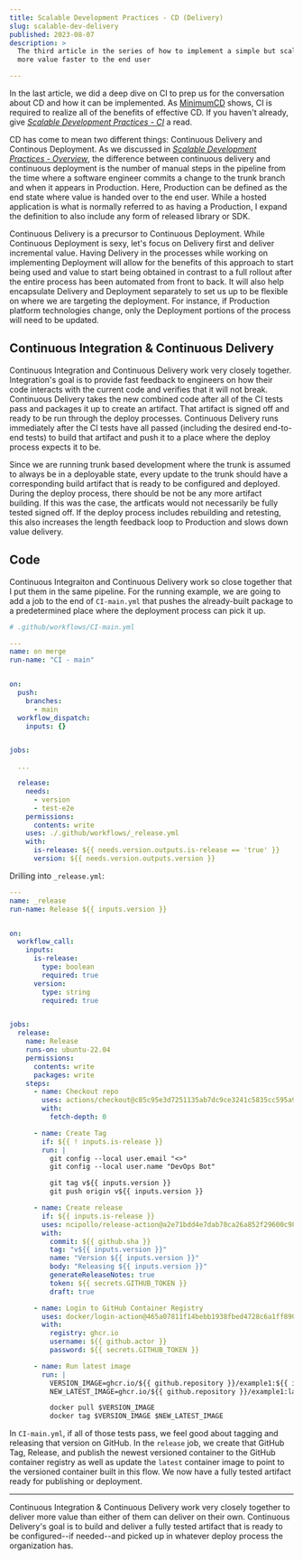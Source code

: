 ```yaml
---
title: Scalable Development Practices - CD (Delivery)
slug: scalable-dev-delivery
published: 2023-08-07
description: >
  The third article in the series of how to implement a simple but scalable solution to delivering
  more value faster to the end user

---
```

In the last article, we did a deep dive on CI to prep us for the conversation about CD and how it can be implemented. 
As [MinimumCD](https://minimumcd.org/minimumcd/) shows, CI is required to realize all of the benefits of effective CD.
If you haven't already, give 
[_Scalable Development Practices - CI_](./posts/scalable-dev-integration) a read.

CD has come to mean two different things: Continuous Delivery and Continous Deployment. As we discussed in 
[_Scalable Development Practices - Overview_](./posts/scalable-dev-overview), the difference between
continuous delivery and continuous deployment is the number of manual steps in the pipeline from the time where a
software engineer commits a change to the trunk branch and when it appears in Production. Here, Production can be
defined as the end state where value is handed over to the end user. While a hosted application is what is normally
referred to as having a Production, I expand the definition to also include any form of released library or SDK.

Continuous Delivery is a precursor to Continuous Deployment. While Continuous Deployment is sexy, let's focus on
Delivery first and deliver incremental value. Having Delivery in the processes while working on implementing Deployment
will allow for the benefits of this approach to start being used and value to start being obtained in contrast to a full
rollout after the entire process has been automated from front to back. It will also help encapsulate Delivery and
Deployment separately to set us up to be flexible on where we are targeting the deployment. For instance, if Production 
platform technologies change, only the Deployment portions of the process will need to be updated.

## Continuous Integration & Continuous Delivery

Continuous Integration and Continuous Delivery work very closely together. Integration's goal is to provide fast
feedback to engineers on how their code interacts with the current code and verifies that it will not break. Continuous
Delivery takes the new combined code after all of the CI tests pass and packages it up to create an artifact. That 
artifact is signed off and ready to be run through the deploy processes. Continuous Delivery runs immediately after the CI
tests have all passed (including the desired end-to-end tests) to build that artifact and push it to a place where the
deploy process expects it to be.

Since we are running trunk based development where the trunk is assumed to always be in a deployable state, every update
to the trunk should have a corresponding build artifact that is ready to be configured and deployed. During the deploy process,
there should be not be any more artifact building. If this was the case, the artficats would not necessarily be fully tested
signed off. If the deploy process includes rebuilding and retesting, this also increases the length feedback loop to Production 
and slows down value delivery.

## Code

Continuous Integraiton and Continuous Delivery work so close together that I put them in the same pipeline. For the
running example, we are going to add a job to the end of `CI-main.yml` that pushes the already-built package to a
predetermined place where the deployment process can pick it up.

```yaml
# .github/workflows/CI-main.yml

---
name: on merge
run-name: "CI - main"


on:
  push:
    branches:
      - main
  workflow_dispatch:
    inputs: {}


jobs:

  ...

  release:
    needs:
      - version
      - test-e2e
    permissions:
      contents: write
    uses: ./.github/workflows/_release.yml
    with:
      is-release: ${{ needs.version.outputs.is-release == 'true' }}
      version: ${{ needs.version.outputs.version }}
```


Drilling into `_release.yml`:

```yaml
---
name: _release
run-name: Release ${{ inputs.version }}


on:
  workflow_call:
    inputs:
      is-release:
        type: boolean
        required: true
      version:
        type: string
        required: true


jobs:
  release:
    name: Release
    runs-on: ubuntu-22.04
    permissions:
      contents: write
      packages: write
    steps:
      - name: Checkout repo
        uses: actions/checkout@c85c95e3d7251135ab7dc9ce3241c5835cc595a9  # v3.5.3
        with:
          fetch-depth: 0

      - name: Create Tag
        if: ${{ ! inputs.is-release }}
        run: |
          git config --local user.email "<>"
          git config --local user.name "DevOps Bot"

          git tag v${{ inputs.version }}
          git push origin v${{ inputs.version }}

      - name: Create release
        if: ${{ inputs.is-release }}
        uses: ncipollo/release-action@a2e71bdd4e7dab70ca26a852f29600c98b33153e  # v1.12.0
        with:
          commit: ${{ github.sha }}
          tag: "v${{ inputs.version }}"
          name: "Version ${{ inputs.version }}"
          body: "Releasing ${{ inputs.version }}"
          generateReleaseNotes: true
          token: ${{ secrets.GITHUB_TOKEN }}
          draft: true

      - name: Login to GitHub Container Registry
        uses: docker/login-action@465a07811f14bebb1938fbed4728c6a1ff8901fc  # v2.2.0
        with:
          registry: ghcr.io
          username: ${{ github.actor }}
          password: ${{ secrets.GITHUB_TOKEN }}

      - name: Run latest image
        run: |
          VERSION_IMAGE=ghcr.io/${{ github.repository }}/example1:${{ inputs.version }}
          NEW_LATEST_IMAGE=ghcr.io/${{ github.repository }}/example1:latest

          docker pull $VERSION_IMAGE
          docker tag $VERSION_IMAGE $NEW_LATEST_IMAGE
```

In `CI-main.yml`, if all of those tests pass, we feel good about tagging and releasing that version on GitHub. In the
`release` job, we create that GitHub Tag, Release, and publish the newest versioned container to the GitHub container
registry as well as update the `latest` container image to point to the versioned container built in this flow. We now
have a fully tested artifact ready for publishing or deployment.


---

Continuous Integration & Continuous Delivery work very closely together to deliver more value than either of them can
deliver on their own. Continuous Delivery's goal is to build and deliver a fully tested artifact that is ready to be
configured--if needed--and picked up in whatever deploy process the organization has. 
